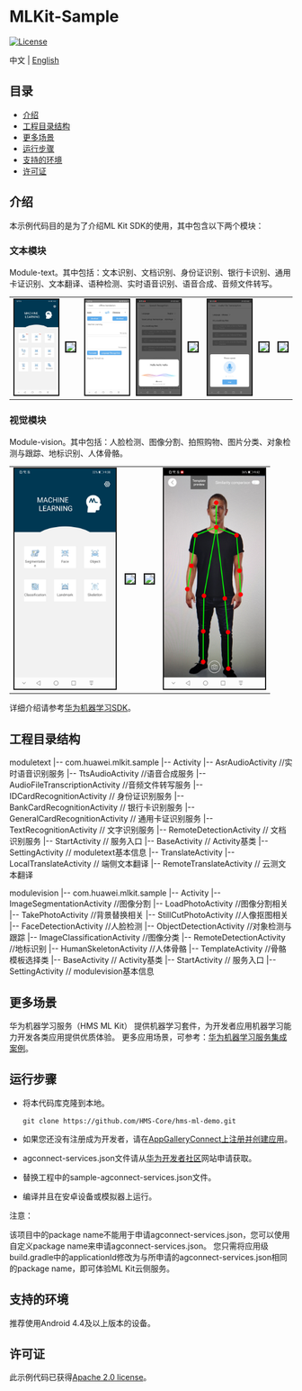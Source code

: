 # MLKit-Sample
[![License](https://img.shields.io/badge/Docs-hmsguides-brightgreen)](https://developer.huawei.com/consumer/cn/doc/development/HMS-Guides/ml-introduction-4)

中文 | [English](https://github.com/HMS-Core/hms-ml-demo/tree/master/MLKit-Sample)
## 目录

 * [介绍](#介绍)
 * [工程目录结构](#工程目录结构)
 * [更多场景](#更多场景)
 * [运行步骤](#运行步骤)
 * [支持的环境](#支持的环境)
 * [许可证](#许可证)


## 介绍
本示例代码目的是为了介绍ML Kit SDK的使用，其中包含以下两个模块：

### 文本模块
Module-text。其中包括：文本识别、文档识别、身份证识别、银行卡识别、通用卡证识别、文本翻译、语种检测、实时语音识别、语音合成、音频文件转写。

<table><tr>
<td><img src="https://github.com/HMS-Core/hms-ml-demo/blob/master/MLKit-Sample/resources/mainText.jpg" width=180 title="main page" border=2></td>
<td><img src="https://github.com/HMS-Core/hms-ml-demo/blob/master/MLKit-Sample/resources/language.jpg" width=180 border=2></td>
<td><img src="https://github.com/HMS-Core/hms-ml-demo/blob/master/MLKit-Sample/resources/localLanguage.jpg" width=180 border=2></td>
<td><img src="https://github.com/HMS-Core/hms-ml-demo/blob/master/MLKit-Sample/resources/asr.jpg" width=180 border=2></td>
<td><img src="https://github.com/HMS-Core/hms-ml-demo/blob/master/MLKit-Sample/resources/tts.jpg" width=180 border=2></td>
<td><img src="https://github.com/HMS-Core/hms-ml-demo/blob/master/MLKit-Sample/resources/aft.jpg" width=180 border=2></td>
<td><img src="https://github.com/HMS-Core/hms-ml-demo/blob/master/MLKit-Sample/resources/text.jpg" width=180 border=2></td>
<td><img src="https://github.com/HMS-Core/hms-ml-demo/blob/master/MLKit-Sample/resources/bcr.jpg" width=180 border=2></td>
</tr></table>

### 视觉模块
Module-vision。其中包括：人脸检测、图像分割、拍照购物、图片分类、对象检测与跟踪、地标识别、人体骨骼。

<table><tr>
<td><img src="https://github.com/HMS-Core/hms-ml-demo/blob/master/MLKit-Sample/resources/mainVision.jpg" width=180 title="main page" border=2></td>
<td><img src="https://github.com/HMS-Core/hms-ml-demo/blob/master/MLKit-Sample/resources/imageSegmentVideo.gif" width=180 border=2></td>
<td><img src="https://github.com/HMS-Core/hms-ml-demo/blob/master/MLKit-Sample/resources/face.jpg" width=180 border=2></td>
<td><img src="https://github.com/HMS-Core/hms-ml-demo/blob/master/MLKit-Sample/resources/skeleton.jpg" width=180 border=2></td>
</tr></table>


详细介绍请参考[华为机器学习SDK](https://developer.huawei.com/consumer/cn/doc/development/HMS-Guides/ml-introduction-4)。

## 工程目录结构
moduletext
    |-- com.huawei.mlkit.sample
        |-- Activity
            |-- AsrAudioActivity //实时语音识别服务
            |-- TtsAudioActivity //语音合成服务
			|-- AudioFileTranscriptionActivity //音频文件转写服务
			|-- IDCardRecognitionActivity // 身份证识别服务
		    |-- BankCardRecognitionActivity // 银行卡识别服务
		    |-- GeneralCardRecognitionActivity // 通用卡证识别服务
		    |-- TextRecognitionActivity  // 文字识别服务
		    |-- RemoteDetectionActivity  // 文档识别服务
		    |-- StartActivity  // 服务入口
		    |-- BaseActivity  // Activity基类
		    |-- SettingActivity  // moduletext基本信息
            |-- TranslateActivity
            |-- LocalTranslateActivity // 端侧文本翻译
            |-- RemoteTranslateActivity // 云测文本翻译


modulevision
    |-- com.huawei.mlkit.sample
        |-- Activity
            |-- ImageSegmentationActivity //图像分割
            |-- LoadPhotoActivity //图像分割相关
            |-- TakePhotoActivity //背景替换相关
            |-- StillCutPhotoActivity //人像抠图相关
            |-- FaceDetectionActivity //人脸检测
			|-- ObjectDetectionActivity //对象检测与跟踪
			|-- ImageClassificationActivity //图像分类
		    |-- RemoteDetectionActivity //地标识别
		    |-- HumanSkeletonActivity //人体骨骼
		    |-- TemplateActivity //骨骼模板选择类
		    |-- BaseActivity  // Activity基类
		    |-- StartActivity  // 服务入口
		    |-- SettingActivity  // modulevision基本信息

## 更多场景
华为机器学习服务（HMS ML Kit） 提供机器学习套件，为开发者应用机器学习能力开发各类应用提供优质体验。
更多应用场景，可参考：[华为机器学习服务集成案例](https://developer.huawei.com/consumer/cn/doc/development/HMS-Guides/ml-case-banggood)。

## 运行步骤
 - 将本代码库克隆到本地。

       git clone https://github.com/HMS-Core/hms-ml-demo.git

 - 如果您还没有注册成为开发者，请在[AppGalleryConnect上注册并创建应用](https://developer.huawei.com/consumer/cn/doc/start/10101)。
 - agconnect-services.json文件请从[华为开发者社区](https://developer.huawei.com/consumer/cn/doc/development/HMS-Guides/ml-add-agc)网站申请获取。
 - 替换工程中的sample-agconnect-services.json文件。
 - 编译并且在安卓设备或模拟器上运行。

注意：

该项目中的package name不能用于申请agconnect-services.json，您可以使用自定义package name来申请agconnect-services.json。
您只需将应用级build.gradle中的applicationId修改为与所申请的agconnect-services.json相同的package name，即可体验ML Kit云侧服务。

## 支持的环境
推荐使用Android 4.4及以上版本的设备。

##  许可证
此示例代码已获得[Apache 2.0 license](http://www.apache.org/licenses/LICENSE-2.0)。

